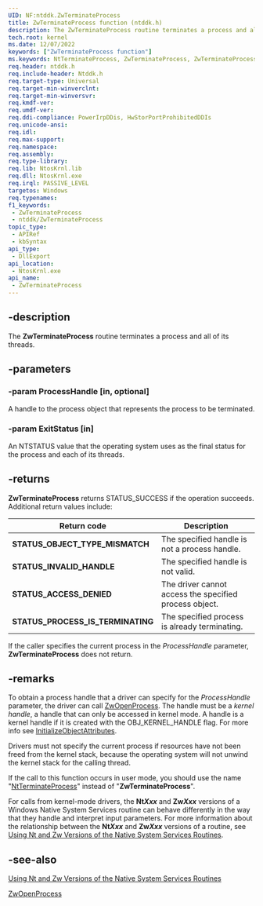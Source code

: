 ```yaml
---
UID: NF:ntddk.ZwTerminateProcess
title: ZwTerminateProcess function (ntddk.h)
description: The ZwTerminateProcess routine terminates a process and all of its threads.
tech.root: kernel
ms.date: 12/07/2022
keywords: ["ZwTerminateProcess function"]
ms.keywords: NtTerminateProcess, ZwTerminateProcess, ZwTerminateProcess routine [Kernel-Mode Driver Architecture], k111_72c76674-5372-4662-9097-53d850d49afe.xml, kernel.zwterminateprocess, ntddk/NtTerminateProcess, ntddk/ZwTerminateProcess
req.header: ntddk.h
req.include-header: Ntddk.h
req.target-type: Universal
req.target-min-winverclnt:
req.target-min-winversvr: 
req.kmdf-ver: 
req.umdf-ver: 
req.ddi-compliance: PowerIrpDDis, HwStorPortProhibitedDDIs
req.unicode-ansi: 
req.idl: 
req.max-support: 
req.namespace: 
req.assembly: 
req.type-library: 
req.lib: NtosKrnl.lib
req.dll: NtosKrnl.exe
req.irql: PASSIVE_LEVEL
targetos: Windows
req.typenames: 
f1_keywords:
 - ZwTerminateProcess
 - ntddk/ZwTerminateProcess
topic_type:
 - APIRef
 - kbSyntax
api_type:
 - DllExport
api_location:
 - NtosKrnl.exe
api_name:
 - ZwTerminateProcess
---
```


## -description

The **ZwTerminateProcess** routine terminates a process and all of its threads.

## -parameters

### -param ProcessHandle [in, optional]

A handle to the process object that represents the process to be terminated.

### -param ExitStatus [in]

An NTSTATUS value that the operating system uses as the final status for the process and each of its threads.

## -returns

**ZwTerminateProcess** returns STATUS_SUCCESS if the operation succeeds. Additional return values include:

| Return code | Description |
|---|---|
| **STATUS_OBJECT_TYPE_MISMATCH** | The specified handle is not a process handle. |
| **STATUS_INVALID_HANDLE** | The specified handle is not valid. |
| **STATUS_ACCESS_DENIED** | The driver cannot access the specified process object. |
| **STATUS_PROCESS_IS_TERMINATING** | The specified process is already terminating. |

If the caller specifies the current process in the *ProcessHandle* parameter, **ZwTerminateProcess** does not return.

## -remarks

To obtain a process handle that a driver can specify for the *ProcessHandle* parameter, the driver can call [ZwOpenProcess](/windows-hardware/drivers/ddi/ntddk/nf-ntddk-ntopenprocess). The handle must be a *kernel handle*, a handle that can only be accessed in kernel mode. A handle is a kernel handle if it is created with the OBJ_KERNEL_HANDLE flag. For more info see [InitializeObjectAttributes](/windows-hardware/drivers/ddi/wudfwdm/nf-wudfwdm-initializeobjectattributes).

Drivers must not specify the current process if resources have not been freed from the kernel stack, because the operating system will not unwind the kernel stack for the calling thread.

If the call to this function occurs in user mode, you should use the name "[NtTerminateProcess](/windows-hardware/drivers/ddi/ntddk/nf-ntddk-zwterminateprocess)" instead of "**ZwTerminateProcess**".

For calls from kernel-mode drivers, the **Nt*Xxx*** and **Zw*Xxx*** versions of a Windows Native System Services routine can behave differently in the way that they handle and interpret input parameters. For more information about the relationship between the **Nt*Xxx*** and **Zw*Xxx*** versions of a routine, see [Using Nt and Zw Versions of the Native System Services Routines](/windows-hardware/drivers/kernel/using-nt-and-zw-versions-of-the-native-system-services-routines).

## -see-also

[Using Nt and Zw Versions of the Native System Services Routines](/windows-hardware/drivers/kernel/using-nt-and-zw-versions-of-the-native-system-services-routines)

[ZwOpenProcess](/windows-hardware/drivers/ddi/ntddk/nf-ntddk-ntopenprocess)
